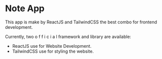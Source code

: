 # Note App

This app is make by ReactJS and TailwindCSS the best combo for frontend development.

Currently, two o f f i c i a l framework and library are available:

- ReactJS use for Website Development.
- TailwindCSS use for styling the website.
